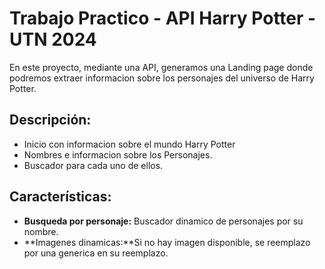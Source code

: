 # Trabajo Practico - API Harry Potter - UTN 2024

En este proyecto, mediante una API, generamos una Landing page donde podremos extraer informacion sobre los personajes del universo de Harry Potter.

## Descripción:

- Inicio con informacion sobre el mundo Harry Potter
- Nombres e informacion sobre los Personajes.
- Buscador para cada uno de ellos.

## Características:

- **Busqueda por personaje:** Buscador dinamico de personajes por su nombre.
- **Imagenes dinamicas:**Si no hay imagen disponible, se reemplazo por una generica en su reemplazo.


